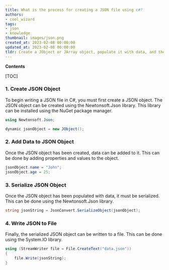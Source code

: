 ```yaml
---
title: What is the process for creating a JSON file using c#?
authors:
- cool_wizard
tags:
- json
- knowledge
thumbnail: images/json.png
created_at: 2023-02-08 00:00:00
updated_at: 2023-02-08 00:00:00
tldr: Create a JObject or JArray object, populate it with data, and then serialize it to a string and save it to a file.
---
```


**Contents**

[TOC]

### 1. Create JSON Object

To begin writing a JSON file in C#, you must first create a JSON object. The JSON object can be created using the Newtonsoft.Json library. This library can be installed using the NuGet package manager.

```c#
using Newtonsoft.Json;

dynamic jsonObject = new JObject();
```

### 2. Add Data to JSON Object

Once the JSON object has been created, data can be added to it. This can be done by adding properties and values to the object.

```c#
jsonObject.name = "John";
jsonObject.age = 25;
```

### 3. Serialize JSON Object

Once the JSON object has been populated with data, it must be serialized. This can be done using the Newtonsoft.Json library.

```c#
string jsonString = JsonConvert.SerializeObject(jsonObject);
```

### 4. Write JSON to File

Finally, the serialized JSON object can be written to a file. This can be done using the System.IO library.

```c#
using (StreamWriter file = File.CreateText("data.json"))
{
    file.Write(jsonString);
}
```
